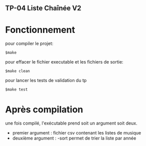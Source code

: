 ## TP-04 Liste Chaînée V2

# Fonctionnement

pour compiler le projet:
```
$make
``` 

pour effacer le fichier executable et les fichiers de sortie:
```
$make clean
``` 

pour lancer les tests de validation du tp
```
$make test
``` 

# Après compilation

une fois compilé, l'exécutable prend soit un argument soit deux. 
- premier argument : fichier csv contenant les listes de musique
- deuxième argument : -sort permet de trier la liste par année
